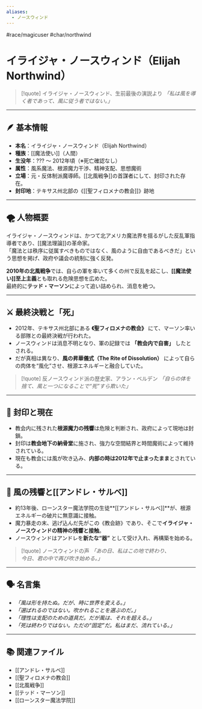 ```yaml
---
aliases:
  - ノースウィンド
---
```

#race/magicuser #char/northwind 
# イライジャ・ノースウィンド（Elijah Northwind）

>[!quote] イライジャ・ノースウィンド、生前最後の演説より
*「私は風を導く者であって、風に従う者ではない。」*  


---

## 🪶 基本情報

- **本名**：イライジャ・ノースウィンド（Elijah Northwind）  
- **種族**：[[魔法使い]]（人間）  
- **生没年**：??? 〜 2012年頃（※死亡確認なし）  
- **属性**：風系魔法、根源魔力干渉、精神支配、思想魔術  
- **立場**：元・反体制派魔導師。[[北風戦争]]の首謀者にして、封印された存在。  
- **封印地**：テキサス州北部の《[[聖フィロメナの教会]]》跡地

---

## 🌪️ 人物概要

イライジャ・ノースウィンドは、かつて北アメリカ魔法界を揺るがした反乱軍指導者であり、[[魔法理論]]の革命家。  
「魔法とは秩序に従属すべきものではなく、風のように自由であるべきだ」という思想を掲げ、政府や議会の統制に強く反発。

**2010年の北風戦争**では、自らの軍を率いて多くの州で反乱を起こし、**[[魔法使い]]至上主義**とも取れる危険思想を広めた。  
最終的に**テッド・マーソン**によって追い詰められ、消息を絶つ。

---

## ⚔️ 最終決戦と「死」

- 2012年、テキサス州北部にある **《聖フィロメナの教会》** にて、マーソン率いる部隊との最終決戦が行われた。
- ノースウィンドは消息不明となり、軍の記録では **「教会内で自害」** したとされる。
- だが真相は異なり、**風の昇華儀式（The Rite of Dissolution）** によって自らの肉体を“風化”させ、根源エネルギーと融合していた。

>[!quote]  反ノースウィンド派の歴史家、アラン・ベルデン 
*「自らの体を捨て、風と一つになることで“死”すら欺いた」*  


---

## 🔐 封印と現在

- 教会内に残された**根源魔力の残響**は危険と判断され、政府によって現地は封鎖。
- 封印は**教会地下の納骨堂**に施され、強力な空間結界と時間魔術によって維持されている。
- 現在も教会には風が吹き込み、**内部の時は2012年で止まったまま**とされている。

---

## 🧬 風の残響と[[アンドレ・サルベ]]

- 約13年後、ローンスター魔法学院の生徒**[[アンドレ・サルベ]]**が、根源エネルギーの破片に無意識に接触。
- 魔力暴走の末、逃げ込んだ先がこの《教会跡》であり、そこで**イライジャ・ノースウィンドの精神の残響と接触**。
- ノースウィンドはアンドレを**新たな“器”** として受け入れ、再構築を始める。

>[!quote] ノースウィンドの声 
*「あの日、私はこの地で終わり、  
今日、君の中で再び吹き始める。」*  

---

## 🗣️ 名言集

- *「風は形を持たぬ。だが、時に世界を変える。」*
- *「選ばれるのではない。吹かれることを選ぶのだ。」*
- *「理性は支配のための道具だ。だが風は、それを超える。」*
- *「死は終わりではない。ただの“固定”だ。私はまだ、流れている。」*

---

## 📚 関連ファイル

- [[アンドレ・サルベ]]
- [[聖フィロメナの教会]]
- [[北風戦争]]
- [[テッド・マーソン]]
- [[ローンスター魔法学院]]


